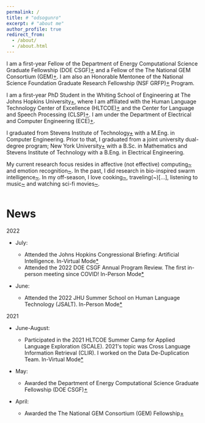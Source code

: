 ```yaml
---
permalink: /
title: # "odsogunro"
excerpt: # "about me"
author_profile: true
redirect_from: 
  - /about/
  - /about.html
---
```



<!-- 
Dami here!
======  
-->

<!-- 
i am. brother. husband. friend. founder. researcher. thinker. builder. engineer. designer. scientist. forever a student. there are no walls, only windmills... [ubuntu to you and yours]( https://en.wikipedia.org/wiki/Ubuntu_philosophy).  
-->


I am a first-year Fellow of the Department of Energy Computational Science Graduate Fellowship (DOE CSGF)[+](https://www.krellinst.org/csgf) and a Fellow of the The National GEM Consortium (GEM)[+](https://www.gemfellowship.org). I am also an Honorable Mentonee of the National Science Foundation Graduate Research Fellowship (NSF GRFP)[+](https://nsfgrfp.org) Program. 

I am a first-year PhD Student in the Whiting School of Engineering at The Johns Hopkins University[+](https://engineering.jhu.edu), where I am affiliated with the Human Language Technology Center of Excellence (HLTCOE)[+](https://hltcoe.jhu.edu) and the Center for Language and Speech Processing (CLSP)[+](https://www.clsp.jhu.edu). I am under the Department of Electrical and Computer Engineering (ECE)[+](https://engineering.jhu.edu/ece/).
<!-- , where I work in Najim Dehak's Laboratory[+](https://engineering.jhu.edu/najim/index.html). -->

I graduated from Stevens Institute of Technology[+](https://www.stevens.edu) with a M.Eng. in Computer Engineering. Prior to that, I graduated from a joint university dual-degree program; New York University[+](https://www.nyu.edu) with a B.Sc. in Mathematics and Stevens Institute of Technology with a B.Eng. in Electrical Engineering.

My current research focus resides in affective (not effective) computing[~](https://en.wikipedia.org/wiki/Affective_computing) and emotion recognition[~](https://en.wikipedia.org/wiki/Emotion_recognition). In the past, I did research in bio-inspired swarm intelligence[~](https://en.wikipedia.org/wiki/Swarm_intelligence). In my off-season, I love cooking[~](...), traveling(~)[...], listening to music[~](...) and watching sci-fi movies[~](https://www.imdb.com/user/ur89197913/).

```
```

<!-- 
CV
=====
- [Curriculum Vitae - Last Updated 20220101](https://odsogunro.github.io/files/OlorundamilolaKazeemCurriculumVitae_20220101.pdf)

```
``` -->

News
=====
2022 

- July: 
  - Attended the Johns Hopkins Congressional Briefing: Artificial Intelligence. In-Virtual Mode[*](https://hub.jhu.edu/johns-hopkins-congressional-briefing-series/)
  - Attended the 2022 DOE CSGF Annual Program Review. The first in-person meeting since COVID! In-Person Mode[*](https://www.krellinst.org/csgf/conf/2022)

- June: 
  - Attended the 2022 JHU Summer School on Human Language Technology (JSALT). In-Person Mode[*](https://www.clsp.jhu.edu/2022-eighth-frederick-jelinek-memorial-summer-workshop/2022-workshop-schedule/)

<!-- - ... -->

2021 

- June-August: 
  - Participated in the 2021 HLTCOE Summer Camp for Applied Language Exploration (SCALE). 2021's topic was Cross Language Information Retrieval (CLIR). I worked on the Data De-Duplication Team. In-Virtual Mode[*](https://hltcoe.jhu.edu/research/scale/scale-2021/)


- May: 
  - Awarded the Department of Energy Computational Science Graduate Fellowship (DOE CSGF)[+](https://www.krellinst.org/csgf)
 
- April: 
  - Awarded the The National GEM Consortium (GEM) Fellowship[+](https://www.gemfellowship.org)



```
```


<!-- 
Current Research
======
TBD...

Like many other Jekyll-based GitHub Pages templates, academicpages makes you separate the website's content from its form. The content & metadata of your website are in structured markdown files, while various other files constitute the theme, specifying how to transform that content & metadata into HTML pages. You keep these various markdown (.md), YAML (.yml), HTML, and CSS files in a public GitHub repository. Each time you commit and push an update to the repository, the [GitHub pages](https://pages.github.com/) service creates static HTML pages based on these files, which are hosted on GitHub's servers free of charge.

Many of the features of dynamic content management systems (like Wordpress) can be achieved in this fashion, using a fraction of the computational resources and with far less vulnerability to hacking and DDoSing. You can also modify the theme to your heart's content without touching the content of your site. If you get to a point where you've broken something in Jekyll/HTML/CSS beyond repair, your markdown files describing your talks, publications, etc. are safe. You can rollback the changes or even delete the repository and start over -- just be sure to save the markdown files! Finally, you can also write scripts that process the structured data on the site, such as [this one](https://github.com/academicpages/academicpages.github.io/blob/master/talkmap.ipynb) that analyzes metadata in pages about talks to display [a map of every location you've given a talk](https://academicpages.github.io/talkmap.html). 
-->


<!-- 
Getting started
======
1. Register a GitHub account if you don't have one and confirm your e-mail (required!)
1. Fork [this repository](https://github.com/academicpages/academicpages.github.io) by clicking the "fork" button in the top right. 
1. Go to the repository's settings (rightmost item in the tabs that start with "Code", should be below "Unwatch"). Rename the repository "[your GitHub username].github.io", which will also be your website's URL.
1. Set site-wide configuration and create content & metadata (see below -- also see [this set of diffs](http://archive.is/3TPas) showing what files were changed to set up [an example site](https://getorg-testacct.github.io) for a user with the username "getorg-testacct")
1. Upload any files (like PDFs, .zip files, etc.) to the files/ directory. They will appear at https://[your GitHub username].github.io/files/example.pdf.  
1. Check status by going to the repository settings, in the "GitHub pages" section -->

<!-- 
Site-wide configuration
------
The main configuration file for the site is in the base directory in [_config.yml](https://github.com/academicpages/academicpages.github.io/blob/master/_config.yml), which defines the content in the sidebars and other site-wide features. You will need to replace the default variables with ones about yourself and your site's github repository. The configuration file for the top menu is in [_data/navigation.yml](https://github.com/academicpages/academicpages.github.io/blob/master/_data/navigation.yml). For example, if you don't have a portfolio or blog posts, you can remove those items from that navigation.yml file to remove them from the header.  -->

<!-- 
Create content & metadata
------
For site content, there is one markdown file for each type of content, which are stored in directories like _publications, _talks, _posts, _teaching, or _pages. For example, each talk is a markdown file in the [_talks directory](https://github.com/academicpages/academicpages.github.io/tree/master/_talks). At the top of each markdown file is structured data in YAML about the talk, which the theme will parse to do lots of cool stuff. The same structured data about a talk is used to generate the list of talks on the [Talks page](https://academicpages.github.io/talks), each [individual page](https://academicpages.github.io/talks/2012-03-01-talk-1) for specific talks, the talks section for the [CV page](https://academicpages.github.io/cv), and the [map of places you've given a talk](https://academicpages.github.io/talkmap.html) (if you run this [python file](https://github.com/academicpages/academicpages.github.io/blob/master/talkmap.py) or [Jupyter notebook](https://github.com/academicpages/academicpages.github.io/blob/master/talkmap.ipynb), which creates the HTML for the map based on the contents of the _talks directory).

**Markdown generator**

I have also created [a set of Jupyter notebooks](https://github.com/academicpages/academicpages.github.io/tree/master/markdown_generator
) that converts a CSV containing structured data about talks or presentations into individual markdown files that will be properly formatted for the academicpages template. The sample CSVs in that directory are the ones I used to create my own personal website at stuartgeiger.com. My usual workflow is that I keep a spreadsheet of my publications and talks, then run the code in these notebooks to generate the markdown files, then commit and push them to the GitHub repository. -->

<!-- 
How to edit your site's GitHub repository
------
Many people use a git client to create files on their local computer and then push them to GitHub's servers. If you are not familiar with git, you can directly edit these configuration and markdown files directly in the github.com interface. Navigate to a file (like [this one](https://github.com/academicpages/academicpages.github.io/blob/master/_talks/2012-03-01-talk-1.md) and click the pencil icon in the top right of the content preview (to the right of the "Raw | Blame | History" buttons). You can delete a file by clicking the trashcan icon to the right of the pencil icon. You can also create new files or upload files by navigating to a directory and clicking the "Create new file" or "Upload files" buttons. 

Example: editing a markdown file for a talk
![Editing a markdown file for a talk](/images/editing-talk.png) -->

<!-- 
For more info
------
More info about configuring academicpages can be found in [the guide](https://academicpages.github.io/markdown/). The [guides for the Minimal Mistakes theme](https://mmistakes.github.io/minimal-mistakes/docs/configuration/) (which this theme was forked from) might also be helpful. -->
